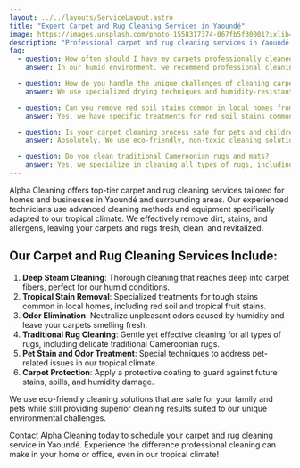 ```yaml
---
layout: ../../layouts/ServiceLayout.astro
title: "Expert Carpet and Rug Cleaning Services in Yaoundé"
image: https://images.unsplash.com/photo-1558317374-067fb5f30001?ixlib=rb-4.0.3&ixid=M3wxMjA3fDB8MHxwaG90by1wYWdlfHx8fGVufDB8fHx8fA%3D%3D&auto=format&fit=crop&w=2070&q=80
description: "Professional carpet and rug cleaning services in Yaoundé. Revitalize your floors with advanced techniques suited for our tropical climate."
faq:
  - question: How often should I have my carpets professionally cleaned in our humid climate?
    answer: In our humid environment, we recommend professional cleaning every 6-9 months. Homes with high foot traffic, pets, or in areas prone to dust may benefit from more frequent cleanings.

  - question: How do you handle the unique challenges of cleaning carpets in a tropical climate?
    answer: We use specialized drying techniques and humidity-resistant treatments to ensure your carpets dry quickly and resist mold growth in our tropical climate.

  - question: Can you remove red soil stains common in local homes from carpets and rugs?
    answer: Yes, we have specific treatments for red soil stains common in the area. Our technicians are experienced in removing these tough stains without damaging your carpets or rugs.

  - question: Is your carpet cleaning process safe for pets and children?
    answer: Absolutely. We use eco-friendly, non-toxic cleaning solutions that are safe for pets and children, while still effectively cleaning your carpets in our unique environment.

  - question: Do you clean traditional Cameroonian rugs and mats?
    answer: Yes, we specialize in cleaning all types of rugs, including traditional Cameroonian rugs and mats. We use gentle yet effective methods that preserve the integrity of these unique items.
---
```


Alpha Cleaning offers top-tier carpet and rug cleaning services tailored for homes and businesses in Yaoundé and surrounding areas. Our experienced technicians use advanced cleaning methods and equipment specifically adapted to our tropical climate. We effectively remove dirt, stains, and allergens, leaving your carpets and rugs fresh, clean, and revitalized.

## Our Carpet and Rug Cleaning Services Include:

1. **Deep Steam Cleaning**: Thorough cleaning that reaches deep into carpet fibers, perfect for our humid conditions.
2. **Tropical Stain Removal**: Specialized treatments for tough stains common in local homes, including red soil and tropical fruit stains.
3. **Odor Elimination**: Neutralize unpleasant odors caused by humidity and leave your carpets smelling fresh.
4. **Traditional Rug Cleaning**: Gentle yet effective cleaning for all types of rugs, including delicate traditional Cameroonian rugs.
5. **Pet Stain and Odor Treatment**: Special techniques to address pet-related issues in our tropical climate.
6. **Carpet Protection**: Apply a protective coating to guard against future stains, spills, and humidity damage.

We use eco-friendly cleaning solutions that are safe for your family and pets while still providing superior cleaning results suited to our unique environmental challenges.

Contact Alpha Cleaning today to schedule your carpet and rug cleaning service in Yaoundé. Experience the difference professional cleaning can make in your home or office, even in our tropical climate!